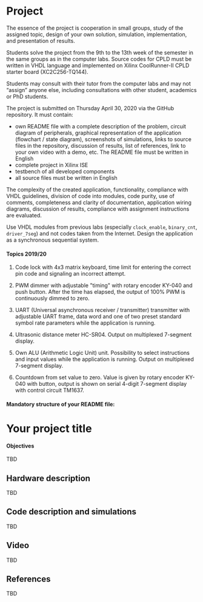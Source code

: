 
# Project

The essence of the project is cooperation in small groups, study of the assigned topic, design of your own solution, simulation, implementation, and presentation of results.

Students solve the project from the 9th to the 13th week of the semester in the same groups as in the computer labs. Source codes for CPLD must be written in VHDL language and implemented on Xilinx CoolRunner-II CPLD starter board (XC2C256-TQ144).

Students may consult with their tutor from the computer labs and may not “assign” anyone else, including consultations with other student, academics or PhD students.

The project is submitted on Thursday April 30, 2020 via the GitHub repository. It must contain:

* own README file with a complete description of the problem, circuit diagram of peripherals, graphical representation of the application (flowchart / state diagram), screenshots of simulations, links to source files in the repository, discussion of results, list of references, link to your own video with a demo, etc. The README file must be written in English
* complete project in Xilinx ISE
* testbench of all developed components
* all source files must be written in English

The complexity of the created application, functionality, compliance with VHDL guidelines, division of code into modules, code purity, use of comments, completeness and clarity of documentation, application wiring diagrams, discussion of results, compliance with assignment instructions are evaluated.

Use VHDL modules from previous labs (especially `clock_enable`, `binary_cnt`, `driver_7seg`) and not codes taken from the Internet. Design the application as a synchronous sequential system.


#### Topics 2019/20

1. Code lock with 4x3 matrix keyboard, time limit for entering the correct pin code and signaling an incorrect attempt.

2. PWM dimmer with adjustable "timing" with rotary encoder KY-040 and push button. After the time has elapsed, the output of 100% PWM is continuously dimmed to zero.

3. UART (Universal asynchronous receiver / transmitter) transmitter with adjustable UART frame, data word and one of two preset standard symbol rate parameters while the application is running.

4. Ultrasonic distance meter HC-SR04. Output on multiplexed 7-segment display.

5. Own ALU (Arithmetic Logic Unit) unit. Possibility to select instructions and input values while the application is running. Output on multiplexed 7-segment display.

6. Countdown from set value to zero. Value is given by rotary encoder KY-040 with button, output is shown on serial 4-digit 7-segment display with control circuit TM1637.


#### Mandatory structure of your README file:

# Your project title

#### Objectives

TBD


## Hardware description

TBD


## Code description and simulations

TBD


## Video

TBD


## References

TBD
